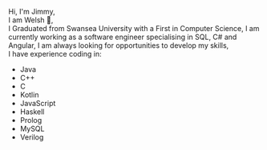 Hi, I'm Jimmy,  
I am Welsh :wales:,  
I Graduated from Swansea University with a First in Computer Science,
I am currently working as a software engineer specialising in SQL, C# and Angular,
I am always looking for opportunities to develop my skills,  
I have experience coding in:  
 - Java
 - C++
 - C
 - Kotlin
 - JavaScript
 - Haskell
 - Prolog
 - MySQL
 - Verilog
